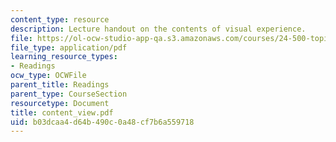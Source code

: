 ```yaml
---
content_type: resource
description: Lecture handout on the contents of visual experience.
file: https://ol-ocw-studio-app-qa.s3.amazonaws.com/courses/24-500-topics-in-philosophy-of-mind-perceptual-experience-spring-2007/b03dcaa4d64b490c0a48cf7b6a559718_content_view.pdf
file_type: application/pdf
learning_resource_types:
- Readings
ocw_type: OCWFile
parent_title: Readings
parent_type: CourseSection
resourcetype: Document
title: content_view.pdf
uid: b03dcaa4-d64b-490c-0a48-cf7b6a559718
---
```

